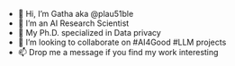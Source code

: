 - 👋 Hi, I’m Gatha aka @plau51ble
- 👀 I’m an AI Research Scientist
- 🌱 My Ph.D. specialized in Data privacy
- 💞️ I’m looking to collaborate on #AI4Good #LLM projects
- 📫 Drop me a message if you find my work interesting

<!---
plau51ble/plau51ble is a ✨ special ✨ repository because its `README.md` (this file) appears on your GitHub profile.
You can click the Preview link to take a look at your changes.
--->
